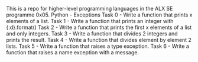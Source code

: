 This is a repo for higher-level programming languages in the ALX SE programme
0x05. Python - Exceptions
Task 0 - Write a function that prints x elements of a list.
Task 1 - Write a function that prints an integer with {:d}.format()
Task 2 - Write a function that prints the first x elements of a list and only integers.
Task 3 - Write a function that divides 2 integers and prints the result.
Task 4 - Write a function that divides element by element 2 lists.
Task 5 - Write a function that raises a type exception.
Task 6 - Write a function that raises a name exception with a message.

